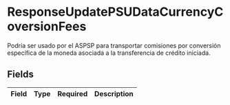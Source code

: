 # ResponseUpdatePSUDataCurrencyCoversionFees

Podría ser usado por el ASPSP para transportar comisiones por conversión específica de la moneda asociada a la transferencia de crédito iniciada.


## Fields

| Field       | Type        | Required    | Description |
| ----------- | ----------- | ----------- | ----------- |